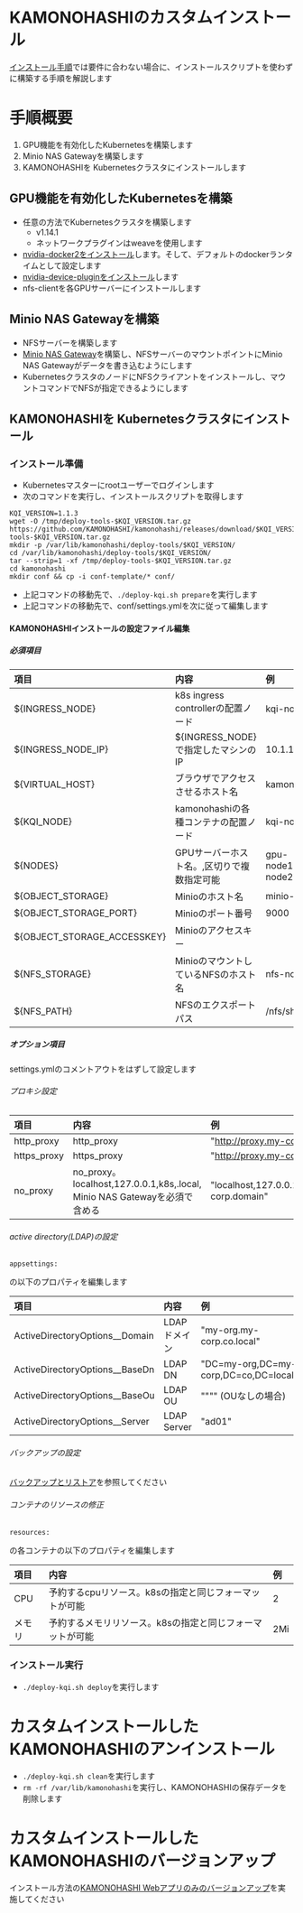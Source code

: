 
# KAMONOHASHIのカスタムインストール

[インストール手順](/docs/install-and-update)では要件に合わない場合に、インストールスクリプトを使わずに構築する手順を解説します

# 手順概要

1. GPU機能を有効化したKubernetesを構築します
2. Minio NAS Gatewayを構築します
3. KAMONOHASHIを Kubernetesクラスタにインストールします

## GPU機能を有効化したKubernetesを構築
* 任意の方法でKubernetesクラスタを構築します
  * v1.14.1
  * ネットワークプラグインはweaveを使用します
* [nvidia-docker2をインストール](https://github.com/NVIDIA/nvidia-docker)します。そして、デフォルトのdockerランタイムとして設定します
* [nvidia-device-pluginをインストール](https://github.com/NVIDIA/k8s-device-plugin)します
* nfs-clientを各GPUサーバーにインストールします

## Minio NAS Gatewayを構築
* NFSサーバーを構築します
* [Minio NAS Gateway](https://docs.min.io/docs/minio-gateway-for-nas.html)を構築し、NFSサーバーのマウントポイントにMinio NAS Gatewayがデータを書き込むようにします
* KubernetesクラスタのノードにNFSクライアントをインストールし、マウントコマンドでNFSが指定できるようにします

## KAMONOHASHIを Kubernetesクラスタにインストール

### インストール準備

* Kubernetesマスターにrootユーザーでログインします
* 次のコマンドを実行し、インストールスクリプトを取得します

```
KQI_VERSION=1.1.3 
wget -O /tmp/deploy-tools-$KQI_VERSION.tar.gz https://github.com/KAMONOHASHI/kamonohashi/releases/download/$KQI_VERSION/deploy-tools-$KQI_VERSION.tar.gz
mkdir -p /var/lib/kamonohashi/deploy-tools/$KQI_VERSION/
cd /var/lib/kamonohashi/deploy-tools/$KQI_VERSION/
tar --strip=1 -xf /tmp/deploy-tools-$KQI_VERSION.tar.gz
cd kamonohashi
mkdir conf && cp -i conf-template/* conf/
```

* 上記コマンドの移動先で、`./deploy-kqi.sh prepare`を実行します
* 上記コマンドの移動先で、conf/settings.ymlを次に従って編集します

#### KAMONOHASHIインストールの設定ファイル編集

##### 必須項目
|項目|内容|例|
|:---|:---|:---|
|${INGRESS_NODE}|k8s ingress controllerの配置ノード|kqi-node1|
|${INGRESS_NODE_IP}|${INGRESS_NODE}で指定したマシンのIP|10.1.1.1|
|${VIRTUAL_HOST}|ブラウザでアクセスさせるホスト名|kamonohashi.ai|
|${KQI_NODE}|kamonohashiの各種コンテナの配置ノード|kqi-node1|
|${NODES}|GPUサーバーホスト名。,区切りで複数指定可能|gpu-node1,gpu-node2|
|${OBJECT_STORAGE}|Minioのホスト名|minio-node|
|${OBJECT_STORAGE_PORT}|Minioのポート番号|9000|
|${OBJECT_STORAGE_ACCESSKEY}|Minioのアクセスキー||
|${NFS_STORAGE}|MinioのマウントしているNFSのホスト名|nfs-node|
|${NFS_PATH}|NFSのエクスポートパス|/nfs/share|

##### オプション項目
settings.ymlのコメントアウトをはずして設定します

###### プロキシ設定
|項目|内容|例|
|:---|:---|:---|
|http_proxy|http_proxy|"http://proxy.my-corp.local"|
|https_proxy|https_proxy|"http://proxy.my-corp.local"|
|no_proxy|no_proxy。localhost,127.0.0.1,k8s,.local, Minio NAS Gatewayを必須で含める|"localhost,127.0.0.1,k8s,minio,.local,.my-corp.domain"|

###### active directory(LDAP)の設定
```
appsettings:
```
の以下のプロパティを編集します

|項目|内容|例|
|:---|:---|:---|
|ActiveDirectoryOptions__Domain|LDAPドメイン|"my-org.my-corp.co.local"|
|ActiveDirectoryOptions__BaseDn|LDAP DN|"DC=my-org,DC=my-corp,DC=co,DC=local"|
|ActiveDirectoryOptions__BaseOu|LDAP OU|"\"\"" (OUなしの場合)|
|ActiveDirectoryOptions__Server|LDAP Server|"ad01"|

###### バックアップの設定
[バックアップとリストア](/docs/how-to/infra/#バックアップとリストア)を参照してください

###### コンテナのリソースの修正
```
resources:
```
の各コンテナの以下のプロパティを編集します

|項目|内容|例|
|:---|:---|:---|
|CPU|予約するcpuリソース。k8sの指定と同じフォーマットが可能|2|
|メモリ|予約するメモリリソース。k8sの指定と同じフォーマットが可能|2Mi|

### インストール実行

* `./deploy-kqi.sh deploy`を実行します

# カスタムインストールしたKAMONOHASHIのアンインストール

* `./deploy-kqi.sh clean`を実行します
* `rm -rf /var/lib/kamonohashi`を実行し、KAMONOHASHIの保存データを削除します

# カスタムインストールしたKAMONOHASHIのバージョンアップ

インストール方法の[KAMONOHASHI Webアプリのみのバージョンアップ](/docs/install-and-update)を実施してください



